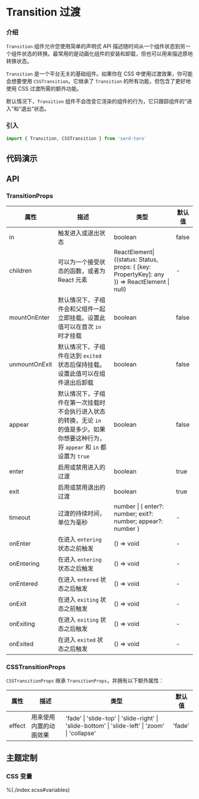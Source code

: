 # Transition 过渡

### 介绍

`Transition` 组件允许您使用简单的声明式 API 描述随时间从一个组件状态到另一个组件状态的转换。最常用的是动画化组件的安装和卸载，但也可以用来描述原地转换状态。

`Transition` 是一个平台无关的基础组件。如果你在 CSS 中使用过渡效果，你可能会想要使用 `CSSTransition`。它继承了 `Transition` 的所有功能，但包含了更好地使用 CSS 过渡所需的额外功能。

默认情况下，`Transition` 组件不会改变它渲染的组件的行为，它只跟踪组件的“进入”和“退出”状态。

### 引入

```ts
import { Transition, CSSTransition } from 'sard-taro'
```

## 代码演示

## API

### TransitionProps

| 属性          | 描述                                                                                                                                  | 类型                                                                                          | 默认值 |
| ------------- | ------------------------------------------------------------------------------------------------------------------------------------- | --------------------------------------------------------------------------------------------- | ------ |
| in            | 触发进入或退出状态                                                                                                                    | boolean                                                                                       | false  |
| children      | 可以为一个接受状态的函数，或者为 React 元素                                                                                           | ReactElement\| ((status: Status, props: { [key: PropertyKey]: any }) => ReactElement \| null) | -      |
| mountOnEnter  | 默认情况下，子组件会和父组件一起立即挂载。设置此值可以在首次 `in` 时才挂载                                                            | boolean                                                                                       | false  |
| unmountOnExit | 默认情况下，子组件在达到 `exited` 状态后保持挂载。设置此值可以在组件退出后卸载                                                        | boolean                                                                                       | false  |
| appear        | 默认情况下，子组件在第一次挂载时不会执行进入状态的转换，无论 `in` 的值是多少。如果你想要这种行为，将 `appear` 和 `in` 都设置为 `true` | boolean                                                                                       | false  |
| enter         | 启用或禁用进入的过渡                                                                                                                  | boolean                                                                                       | true   |
| exit          | 启用或禁用退出的过渡                                                                                                                  | boolean                                                                                       | true   |
| timeout       | 过渡的持续时间，单位为毫秒                                                                                                            | number \| { enter?: number; exit?: number; appear?: number }                                  | -      |
| onEnter       | 在进入 `entering` 状态之前触发                                                                                                        | () => void                                                                                    | -      |
| onEntering    | 在进入 `entering` 状态之后触发                                                                                                        | () => void                                                                                    | -      |
| onEntered     | 在进入 `entered` 状态之后触发                                                                                                         | () => void                                                                                    | -      |
| onExit        | 在进入 `exiting` 状态之前触发                                                                                                         | () => void                                                                                    | -      |
| onExiting     | 在进入 `exiting` 状态之后触发                                                                                                         | () => void                                                                                    | -      |
| onExited      | 在进入 `exited` 状态之后触发                                                                                                          | () => void                                                                                    | -      |

### CSSTransitionProps

`CSSTransitionProps` 继承 `TransitionProps`，并拥有以下额外属性：

| 属性   | 描述                   | 类型                                                                                             | 默认值 |
| ------ | ---------------------- | ------------------------------------------------------------------------------------------------ | ------ |
| effect | 用来使用内置的动画效果 | 'fade' \| 'slide-top' \| 'slide-right' \| 'slide-bottom' \| 'slide-left' \| 'zoom' \| 'collapse' | 'fade' |

## 主题定制

### CSS 变量

%(./index.scss#variables)

